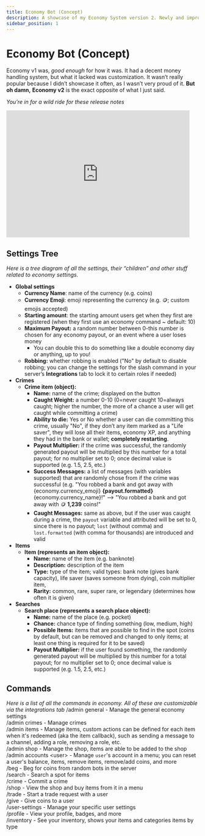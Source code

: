 ```yaml
---
title: Economy Bot (Concept)
description: A showcase of my Economy System version 2. Newly and improved customization and economy handler.
sidebar_position: 1
---
```

# Economy Bot (Concept)
Economy v1 was, *good enough* for how it was. It had a decent money handling system, but what it lacked was customization. It wasn’t really popular because I didn’t showcase it often, as I wasn’t very proud of it. **But oh damn,** __Economy v2__ is the exact opposite of what I just said. 

*You’re in for a wild ride for these release notes*
<iframe src="https://giphy.com/embed/PUBxelwT57jsQ" width="480" height="332" frameBorder="0" class="giphy-embed" allowFullScreen></iframe>

## Settings Tree
*Here is a tree diagram of all the settings, their “children” and other stuff related to economy settings.*
- **Global settings**
  - **Currency Name**: name of the currency (e.g. coins)
  - **Currency Emoji**: emoji representing the currency (e.g. :coin:; custom emojis accepted)
  - **Starting amount**: the starting amount users get when they first are registered (when they first use an economy command ~ default: 10)
  - **Maximum Payout:** a random number between 0-this number is chosen for any economy payout, or an event where a user loses money
    - You can double this to do something like a double economy day or anything, up to you!
  - **Robbing:** whether robbing is enabled ("No" by default to disable robbing; you can change the settings for the slash command in your server’s **Integrations** tab to lock it to certain roles if needed)
- **Crimes**
  - **Crime item (object):**
    - **Name:** name of the crime; displayed on the button
    - **Caught Weight:** a number 0-10 (0=never caught 10=always caught; higher the number, the more of a chance a user will get caught while committing a crime)
    - **Ability to die:** Yes or No whether a user can die committing this crime, usually "No", if they don’t any item marked as a "Life saver", they will lose all their items, economy XP, and anything they had in the bank or wallet; **completely restarting**. 
    - **Payout Multiplier:** if the crime was successful, the randomly generated payout will be multiplied by this number for a total payout; for no multiplier set to 0; once decimal value is supported (e.g. 1.5, 2.5, etc.)
    - **Success Messages:** a list of messages (with variables supported) that are randomly chose from if the crime was successful (e.g. "You robbed a bank and got away with {economy.currency_emoji} **{payout.formatted}** {economy.currency_name}!" —> "You robbed a bank and got away with :coin: **1,239** coins!"
    - **Caught Messages:** same as above, but if the user was caught during a crime, the `payout` variable and attributed will be set to 0, since there is no payout; `lost` (without comma) and `lost.formatted` (with comma for thousands) are introduced and valid
- **Items**
  - **Item (represents an item object):**
    - **Name:** name of the item (e.g. banknote)
    - **Description:** description of the item
    - **Type:** type of the item; valid types: bank note (gives bank capacity), life saver (saves someone from dying), coin multiplier item, 
    - **Rarity:** common, rare, super rare, or legendary (determines how often it is given)
- **Searches**
  - **Search place (represents a search place object):**
    - **Name:** name of the place (e.g. pocket)
    - **Chance:** chance type of finding something (low, medium, high)
    - **Possible Items:** items that are possible to find in the spot (coins by default, but can be removed and changed to only items; at least one thing is required for it to be saved)
    - **Payout Multiplier:** if the user found something, the randomly generated payout will be multiplied by this number for a total payout; for no multiplier set to 0; once decimal value is supported (e.g. 1.5, 2.5, etc.)

## Commands
*Here is a list of all the commands in economy. All of these are customizable via the integrations tab*
<span className="mention">/admin general</span> - Manage the general economy settings
<br/>
<span className="mention">/admin crimes</span> - Manage crimes
<br/>
<span className="mention">/admin items</span> - Manage items, custom actions can be defined for each item when it's redeemed (aka the item callback), such as sending a message to a channel, adding a role, removing a role, etc.
<br/>
<span className="mention">/admin shop</span> - Manage the shop, items are able to be added to the shop
<br/>
<span className="mention">/admin accounts &lt;user&gt;</span> - Manage <code>user</code>'s account in a menu; you can reset a user's balance, items, remove items, remove/add coins, and more
<br/>
<span className="mention">/beg</span> - Beg for coins from random bots in the server
<br/>
<span className="mention">/search</span> - Search a spot for items
<br/>
<span className="mention">/crime</span> - Commit a crime
<br/>
<span className="mention">/shop</span> - View the shop and buy items from it in a menu
<br/>
<span className="mention">/trade</span> - Start a trade request with a user
<br/>
<span className="mention">/give</span> - Give coins to a user
<br/>
<span className="mention">/user-settings</span> - Manage your specific user settings
<br/>
<span className="mention">/profile</span> - View your profile, badges, and more
<br/>
<span className="mention">/inventory</span> - See your inventory, shows your items and categories items by type